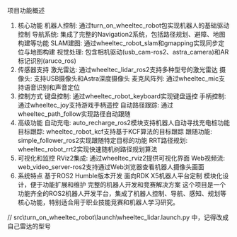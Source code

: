 项目功能概述
1. 核心功能
机器人控制: 通过turn_on_wheeltec_robot包实现机器人的基础驱动控制
导航系统: 集成了完整的Navigation2系统，包括路径规划、避障、地图构建等功能
SLAM建图: 通过wheeltec_robot_slam和gmapping实现同步定位与地图构建
视觉处理: 包含相机驱动(usb_cam-ros2、astra_camera)和AR标记识别(aruco_ros)
2. 传感器支持
激光雷达: 通过wheeltec_lidar_ros2支持多种型号的激光雷达
摄像头: 支持USB摄像头和Astra深度摄像头
麦克风阵列: 通过wheeltec_mic支持语音识别和声音定位
3. 控制方式
键盘控制: 通过wheeltec_robot_keyboard实现键盘遥控
手柄控制: 通过wheeltec_joy支持游戏手柄遥控
自动路径跟踪: 通过wheeltec_path_follow实现路径自动跟随
4. 高级功能
自动充电: auto_recharge_ros2模块支持机器人自动寻找充电桩功能
目标跟踪: wheeltec_robot_kcf支持基于KCF算法的目标跟踪
跟随功能: simple_follower_ros2实现跟随特定目标的功能
RRT路径规划: wheeltec_robot_rrt2实现快速随机树路径规划算法
5. 可视化和监控
RViz2集成: 通过wheeltec_rviz2提供可视化界面
Web视频流: web_video_server-ros2支持通过Web浏览器查看机器人摄像头画面
6. 系统特点
基于ROS2 Humble版本开发
面向RDK X5机器人平台定制
模块化设计，便于功能扩展和维护
完整的机器人开发和竞赛解决方案
这个项目是一个功能齐全的ROS2机器人开发平台，集成了机器人控制、导航、感知、规划等核心功能，特别适合用于职业技能竞赛和机器人学习研究。

// src\turn_on_wheeltec_robot\launch\wheeltec_lidar.launch.py 中，记得改成自己雷达的型号